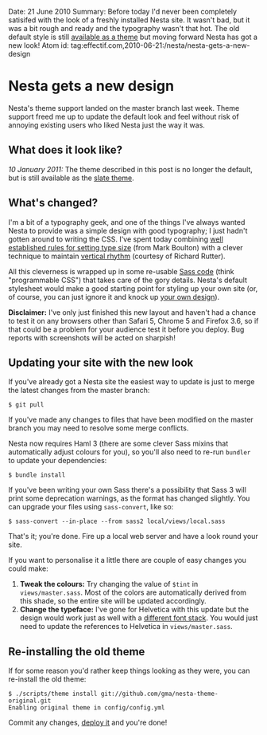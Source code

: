 Date: 21 June 2010
Summary: Before today I'd never been completely satisifed with the look of a freshly installed Nesta site. It wasn't bad, but it was a bit rough and ready and the typography wasn't that hot. The old default style is still [available as a theme](http://github.com/gma/nesta-theme-original) but moving forward Nesta has got a new look!
Atom id: tag:effectif.com,2010-06-21:/nesta/nesta-gets-a-new-design

# Nesta gets a new design

Nesta's theme support landed on the master branch last week. Theme
support freed me up to update the default look and feel without risk of
annoying existing users who liked Nesta just the way it was.

## What does it look like?

*10 January 2011:* The theme described in this post is no longer the
default, but is still available as the [slate theme][slate].

[slate]: https://github.com/gma/nesta-theme-slate

## What's changed?

I'm a bit of a typography geek, and one of the things I've always wanted
Nesta to provide was a simple design with good typography; I just hadn't
gotten around to writing the CSS. I've spent today combining [well
established rules for setting type size][hierarchy] (from Mark Boulton)
with a clever technique to maintain [vertical rhythm][rhythm] (courtesy
of Richard Rutter).

[hierarchy]: http://www.markboulton.co.uk/journal/comments/five-simple-steps-to-better-typography-part-4
[rhythm]: http://24ways.org/2006/compose-to-a-vertical-rhythm

All this cleverness is wrapped up in some re-usable [Sass
code][sass] (think "programmable CSS") that takes care of the
gory details. Nesta's default stylesheet would make a good starting
point for styling up your own site (or, of course, you can just ignore
it and knock up [your own design](/docs/design)). 

[sass]: http://github.com/gma/nesta/blob/master/views/mixins.sass

**Disclaimer:** I've only just finished this new layout and haven't had
a chance to test it on any browsers other than Safari 5, Chrome 5 and
Firefox 3.6, so if that could be a problem for your audience test it
before you deploy. Bug reports with screenshots will be acted on
sharpish!

## Updating your site with the new look

If you've already got a Nesta site the easiest way to update is just to
merge the latest changes from the master branch:

    $ git pull

If you've made any changes to files that have been modified on the
master branch you may need to resolve some merge conflicts.

Nesta now requires Haml 3 (there are some clever Sass mixins that
automatically adjust colours for you), so you'll also need to re-run
`bundler` to update your dependencies:

    $ bundle install

If you've been writing your own Sass there's a possibility that Sass 3
will print some deprecation warnings, as the format has changed
slightly. You can upgrade your files using `sass-convert`, like so:

    $ sass-convert --in-place --from sass2 local/views/local.sass

That's it; you're done. Fire up a local web server and have a look round
your site.

If you want to personalise it a little there are couple of easy changes
you could make:

1. **Tweak the colours:** Try changing the value of `$tint` in
   `views/master.sass`. Most of the colors are automatically derived
   from this shade, so the entire site will be updated accordingly.
2. **Change the typeface:** I've gone for Helvetica with this update but
   the design would work just as well with a [different font
   stack][font-stack].
   You would just need to update the references to Helvetica in
   `views/master.sass`.

[font-stack]: http://24ways.org/2007/increase-your-font-stacks-with-font-matrix

## Re-installing the old theme

If for some reason you'd rather keep things looking as they were, you
can re-install the old theme:

    $ ./scripts/theme install git://github.com/gma/nesta-theme-original.git
    Enabling original theme in config/config.yml

Commit any changes, [deploy it](/docs/deployment) and you're done!
